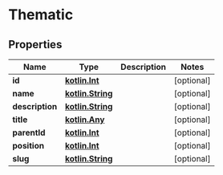 # Thematic

## Properties
Name | Type | Description | Notes
------------ | ------------- | ------------- | -------------
**id** | [**kotlin.Int**](.md) |  |  [optional]
**name** | [**kotlin.String**](.md) |  |  [optional]
**description** | [**kotlin.String**](.md) |  |  [optional]
**title** | [**kotlin.Any**](.md) |  |  [optional]
**parentId** | [**kotlin.Int**](.md) |  |  [optional]
**position** | [**kotlin.Int**](.md) |  |  [optional]
**slug** | [**kotlin.String**](.md) |  |  [optional]
